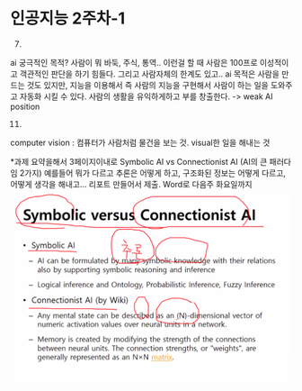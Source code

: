 # 인공지능 2주차-1

7)
ai 궁극적인 목적?
사람이 뭐 바둑, 주식, 통역.. 이런걸 할 때 사람은 100프로 이성적이고 객관적인 판단을 하기 힘들다. 그리고 사람자체의 한계도 있고..
ai 목적은 사람을 만드는 것도 있지만, 지능을 이용해서 즉 사람의 지능을 구현해서 사람이 하는 일을 도와주고 자동화 시킬 수 있다. 사람의 생활을 유익하게하고 부를 창출한다.
	-> weak AI position

11)
computer vision : 컴퓨터가 사람처럼 물건을 보는 것. visual한 일을 해내는 것

*과제
요약을해서 3페이지이내로
Symbolic AI vs Connectionist AI (AI의 큰 패러다임 2가지)
예를들어 뭐가 다르고 추론은 어떻게 하고, 구조화된 정보는 어떻게 다르고, 어떻게 생각을 해내고…
리포트 만들어서 제출. Word로
다음주 화요일까지
![인공지능 2주차-1](images/인공지능%202주차-1.png)

